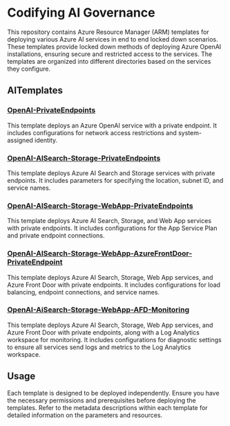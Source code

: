 
# Codifying AI Governance

This repository contains Azure Resource Manager (ARM) templates for deploying various Azure AI services in end to end locked down scenarios. These templates provide locked down methods of deploying Azure OpenAI installations, ensuring secure and restricted access to the services. The templates are organized into different directories based on the services they configure.

## AITemplates

### [OpenAI-PrivateEndpoints](OpenAI-PrivateEndpoints/AzureOpenAI_PrivateEndpoint.json)
This template deploys an Azure OpenAI service with a private endpoint. It includes configurations for network access restrictions and system-assigned identity.

### [OpenAI-AISearch-Storage-PrivateEndpoints](OpenAI-AISearch-Storage-PrivateEndpoints/OpenAI-AISearch-Storage-PrivateEndpoints.json)
This template deploys Azure AI Search and Storage services with private endpoints. It includes parameters for specifying the location, subnet ID, and service names.

### [OpenAI-AISearch-Storage-WebApp-PrivateEndpoints](OpenAI-AISearch-Storage-WebApp-PrivateEndpoints/OpenAI-AISearch-Storage-WebApp-PrivateEndpoints.json)
This template deploys Azure AI Search, Storage, and Web App services with private endpoints. It includes configurations for the App Service Plan and private endpoint connections.

### [OpenAI-AISearch-Storage-WebApp-AzureFrontDoor-PrivateEndpoint](OpenAI-AISearch-Storage-WebApp-AzureFrontDoor-PrivateEndpoint/OpenAI-AISearch-Storage-WebApp-AzureFrontDoor-PrivateEndpoint.json)
This template deploys Azure AI Search, Storage, Web App services, and Azure Front Door with private endpoints. It includes configurations for load balancing, endpoint connections, and service names.

### [OpenAI-AiSearch-Storage-WebApp-AFD-Monitoring](OpenAI-AiSearch-Storage-WebApp-AFD-Monitoring/OpenAI-AiSearch-Storage-WebApp-AFD-Monitoring.json)
This template deploys Azure AI Search, Storage, Web App services, and Azure Front Door with private endpoints, along with a Log Analytics workspace for monitoring. It includes configurations for diagnostic settings to ensure all services send logs and metrics to the Log Analytics workspace.

## Usage

Each template is designed to be deployed independently. Ensure you have the necessary permissions and prerequisites before deploying the templates. Refer to the metadata descriptions within each template for detailed information on the parameters and resources.